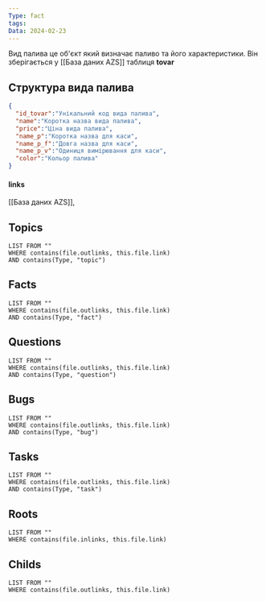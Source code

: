 ```yaml
---
Type: fact
tags: 
Data: 2024-02-23
---
```

Вид палива це об'єкт який визначає паливо та його характеристики.
Він зберігається у [[База даних AZS]] таблиця **tovar**
## Структура вида палива
```json
{
  "id_tovar":"Унікальний код вида палива",
  "name":"Коротка назва вида палива",
  "price":"Ціна вида палива",
  "name_p":"Коротка назва для каси",
  "name_p_f":"Довга назва для каси",
  "name_p_v":"Одиниця вимірювання для каси",
  "color":"Кольор палива"
}
```
#### links
[[База даних AZS]], 
## Topics
```dataview
LIST FROM ""
WHERE contains(file.outlinks, this.file.link)
AND contains(Type, "topic")
```
## Facts
```dataview
LIST FROM ""
WHERE contains(file.outlinks, this.file.link)
AND contains(Type, "fact")
```
## Questions
```dataview
LIST FROM ""
WHERE contains(file.outlinks, this.file.link)
AND contains(Type, "question")
```
## Bugs
```dataview
LIST FROM ""
WHERE contains(file.outlinks, this.file.link)
AND contains(Type, "bug")
```
## Tasks
```dataview
LIST FROM ""
WHERE contains(file.outlinks, this.file.link)
AND contains(Type, "task")
```
## Roots
```dataview
LIST FROM ""
WHERE contains(file.inlinks, this.file.link)
```

## Childs
```dataview
LIST FROM ""
WHERE contains(file.outlinks, this.file.link)
```